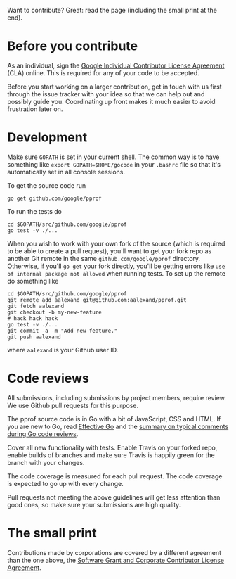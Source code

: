 Want to contribute? Great: read the page (including the small print at the end).

# Before you contribute

As an individual, sign the [Google Individual Contributor License
Agreement](https://cla.developers.google.com/about/google-individual) (CLA)
online. This is required for any of your code to be accepted.

Before you start working on a larger contribution, get in touch with us first
through the issue tracker with your idea so that we can help out and possibly
guide you. Coordinating up front makes it much easier to avoid frustration later
on.

# Development

Make sure `GOPATH` is set in your current shell. The common way is to have
something like `export GOPATH=$HOME/gocode` in your `.bashrc` file so that it's
automatically set in all console sessions.

To get the source code run

```
go get github.com/google/pprof
```

To run the tests do

```
cd $GOPATH/src/github.com/google/pprof
go test -v ./...
```

When you wish to work with your own fork of the source (which is required to be
able to create a pull request), you'll want to get your fork repo as another Git
remote in the same `github.com/google/pprof` directory. Otherwise, if you'll `go
get` your fork directly, you'll be getting errors like `use of internal package
not allowed` when running tests.  To set up the remote do something like

```
cd $GOPATH/src/github.com/google/pprof
git remote add aalexand git@github.com:aalexand/pprof.git
git fetch aalexand
git checkout -b my-new-feature
# hack hack hack
go test -v ./...
git commit -a -m "Add new feature."
git push aalexand
```

where `aalexand` is your Github user ID.

# Code reviews

All submissions, including submissions by project members, require review.
We use Github pull requests for this purpose.

The pprof source code is in Go with a bit of JavaScript, CSS and HTML. If you
are new to Go, read [Effective Go](https://golang.org/doc/effective_go.html) and
the [summary on typical comments during Go code
reviews](https://github.com/golang/go/wiki/CodeReviewComments).

Cover all new functionality with tests. Enable Travis on your forked repo,
enable builds of branches and make sure Travis is happily green for the branch
with your changes.

The code coverage is measured for each pull request. The code coverage is
expected to go up with every change.

Pull requests not meeting the above guidelines will get less attention than good
ones, so make sure your submissions are high quality.

# The small print

Contributions made by corporations are covered by a different agreement than the
one above, the [Software Grant and Corporate Contributor License
Agreement](https://cla.developers.google.com/about/google-corporate).
